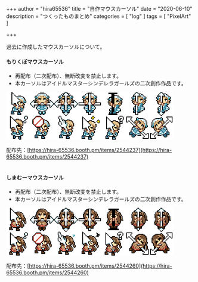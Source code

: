 +++
author = "hira65536"
title = "自作マウスカーソル"
date = "2020-06-10"
description = "つくったものまとめ"
categories = [
    "log"
]
tags = [
    "PixelArt"
]

+++

過去に作成したマウスカーソルについて。

<!--more-->

#### もりくぼマウスカーソル

 - 再配布（二次配布）、無断改変を禁止します。
 - 本カーソルはアイドルマスターシンデレラガールズの二次創作作品です。

![all](all.gif "all")

配布先：[https://hira-65536.booth.pm/items/2544237](https://hira-65536.booth.pm/items/2544237)
<br><br>

#### しまむーマウスカーソル

 - 再配布（二次配布）、無断改変を禁止します。
 - 本カーソルはアイドルマスターシンデレラガールズの二次創作作品です。

![all2](all2.gif "all2")

配布先：[https://hira-65536.booth.pm/items/2544260](https://hira-65536.booth.pm/items/2544260)
<br>

